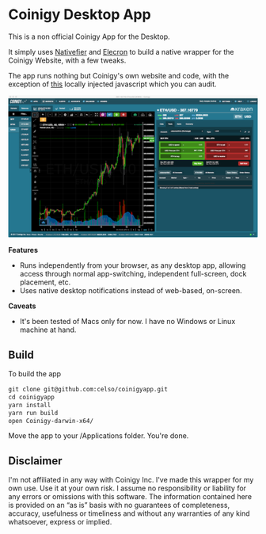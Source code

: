# Coinigy Desktop App

This is a non official Coinigy App for the Desktop.

It simply uses [Nativefier][1] and [Elecron][2] to build a native wrapper for the Coinigy Website, with a few tweaks.

The app runs nothing but Coinigy's own website and code, with the exception of [this][3] locally injected javascript which you can audit.

![Coinigy](https://raw.githubusercontent.com/celso/coinigyapp/master/screenshot.png)

**Features**

 * Runs independently from your browser, as any desktop app, allowing access through normal app-switching, independent full-screen, dock placement, etc.
 * Uses native desktop notifications instead of web-based, on-screen.

**Caveats**

 * It's been tested of Macs only for now. I have no Windows or Linux machine at hand.

## Build

To build the app

```
git clone git@github.com:celso/coinigyapp.git
cd coinigyapp
yarn install
yarn run build
open Coinigy-darwin-x64/
```

Move the app to your /Applications folder. You're done.

## Disclaimer

I'm not affiliated in any way with Coinigy Inc. I've made this wrapper for my own use. Use it at your own risk. I assume no responsibility or liability for any errors or omissions with this software. The information contained here is provided on an “as is” basis with no guarantees of completeness, accuracy, usefulness or timeliness and without any warranties of any kind whatsoever, express or implied.

[1]: https://github.com/jiahaog/nativefier
[2]: https://electron.atom.io/
[3]: https://github.com/celso/coinigyapp/blob/master/inject.js
